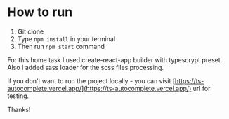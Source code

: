 # How to run

1. Git clone
2. Type `npm install` in your terminal
3. Then run `npm start` command

For this home task I used create-react-app builder with typescrypt preset.
Also I added sass loader for the scss files processing.

If you don't want to run the project locally - you can visit [https://ts-autocomplete.vercel.app/](https://ts-autocomplete.vercel.app/) url for testing.

Thanks!
